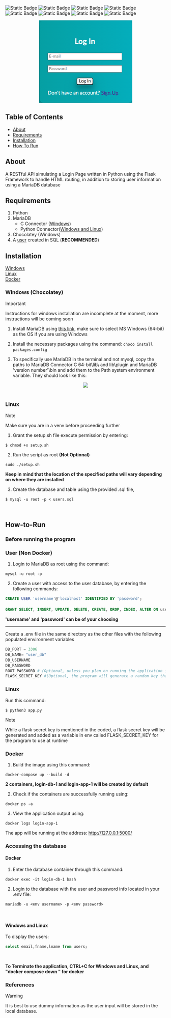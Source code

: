 ![Static Badge](https://img.shields.io/badge/python-3.11-blue?logo=python)
![Static Badge](https://img.shields.io/badge/MySQL-15.1-blue?logo=mysql)
![Static Badge](https://img.shields.io/badge/Flask-3.0.0-blue?logo=flask)
![Static Badge](https://img.shields.io/badge/HTML-grey?logo=html5)
![Static Badge](https://img.shields.io/badge/JavaScript-grey?logo=javascript)
![Static Badge](https://img.shields.io/badge/CSS-grey?logo=css3)
![Static Badge](https://img.shields.io/badge/Jinja-grey?logo=jinja)
![Static Badge](https://img.shields.io/badge/MariaDB-grey?logo=mariadb)


<div align="center">
    <img src="static/imgs/signup.png">
</div>

## Table of Contents
- [About](#About)
- [Requirements](#Requirements)
- [Installation](#Installation)
- [How To Run](#How-To-Run)

## About
A RESTful API simulating a Login Page written in Python using the Flask Framework to handle HTML routing, in addition to storing user information using a MariaDB database


## Requirements
1. Python 
2. MariaDB
    - C Connector ([Windows](https://mariadb.com/downloads/connectors/connectors-data-access/c-connector/))
    - Python Connector([Windows and Linux](https://mariadb.com/docs/server/connect/programming-languages/python/install/#Install_from_PyPI))
3. Chocolatey (Windows)
4. A [user](#User) created in SQL (**RECOMMENDED**)


## Installation
[Windows](#Windows) <br>
[Linux](#Linux) <br>
[Docker](#Docker)



### Windows (Chocolatey)

>[!IMPORTANT]
> Instructions for windows installation are incomplete at the moment, more instructions will be coming soon

1. Install MariaDB using [this link](https://mariadb.com/downloads/community/), make sure to select MS Windows (64-bit) as the OS if you are using Windows

2. Install the necessary packages using the command:
``` choco install packages.config ``` 


3. To specifically use MariaDB in the terminal and not mysql, copy the paths to MariaDB Connector C 64-bit\lib\ and lib\plugin and MariaDB 'version number'\bin and add them to the Path system environment variable. They should look like this:

<div align="center">
<img src= static/imgs/paths.png>
</div>

</br>





### Linux

>[!NOTE]
>Make sure you are in a venv before proceeding further 


1. Grant the setup.sh file execute permission by entering:
```console
$ chmod +x setup.sh
```

2. Run the script as root **(Not Optional)**

```console
sudo ./setup.sh
```

**Keep in mind that the location of the specified paths will vary depending on where they are installed**

3. Create the database and table using the provided .sql file, 
``` console
$ mysql -u root -p < users.sql
```
<br>

## How-to-Run

### Before running the program


### User (Non Docker)

1. Login to MariaDB as root using the command:
```
mysql -u root -p
```

2. Create a user with access to the user database, by entering the following commands:
``` sql
CREATE USER 'username'@'localhost' IDENTIFIED BY 'password';

GRANT SELECT, INSERT, UPDATE, DELETE, CREATE, DROP, INDEX, ALTER ON user_db.* TO 'username'@'localhost';
```

**'username' and 'password' can be of your choosing**

----



Create a .env file in the same directory as the other files with the following populated environment variables
```python
DB_PORT = 3306
DB_NAME= "user_db"
DB_USERNAME
DB_PASSWORD
ROOT_PASSWORD # (Optional, unless you plan on running the application in Docker)
FLASK_SECRET_KEY #(Optional, the program will generate a random key that is not stored in the .env)
```

### Linux

Run this command:

```console
$ python3 app.py
```

>[!NOTE]
> While a flask secret key is mentioned in the coded, a flask secret key will be generated and added as a variable in env called FLASK_SECRET_KEY for the program to use at runtime




### Docker

1. Build the image using this command:
```console
docker-compose up --build -d
```
**2 containers, login-db-1 and login-app-1 will be created by default**

2. Check if the containers are successfully running using:
```console
docker ps -a
```

3. View the application output using:
```console
docker logs login-app-1
```

The app will be running at the address: http://127.0.0.1:5000/





### Accessing the database

#### Docker
1. Enter the database container through this command:
```console
docker exec -it login-db-1 bash
```

2. Login to the database with the user and password info located in your .env file:
```console
mariadb -u <env username> -p <env password>
```
<br>

#### Windows and Linux

To display the users:
``` sql
select email,fname,lname from users;
```

<br>

**To Terminate the application, CTRL+C for Windows and Linux, and "docker compose down " for docker**

### References

[^1]: [Install Python](https://www.python.org/downloads/)

[^2]: [Installing Python for WSL](https://wiki.usask.ca/display/MESH/Installing+Python+and+the+Windows+Subsystem+for+Linux)

[^3]: [Install MariaDB Connector/Python](https://mariadb.com/docs/server/connect/programming-languages/python/install/)


>[!WARNING]
> It is best to use dummy information as the user input will be stored in the local database. 

